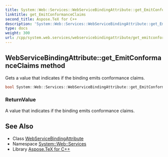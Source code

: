 ```yaml
---
title: System::Web::Services::WebServiceBindingAttribute::get_EmitConformanceClaims method
linktitle: get_EmitConformanceClaims
second_title: Aspose.TeX for C++
description: 'System::Web::Services::WebServiceBindingAttribute::get_EmitConformanceClaims method. Gets a value that indicates if the binding emits conformance claims in C++.'
type: docs
weight: 300
url: /cpp/system.web.services/webservicebindingattribute/get_emitconformanceclaims/
---
```

## WebServiceBindingAttribute::get_EmitConformanceClaims method


Gets a value that indicates if the binding emits conformance claims.

```cpp
bool System::Web::Services::WebServiceBindingAttribute::get_EmitConformanceClaims()
```


### ReturnValue

A value that indicates if the binding emits conformance claims.

## See Also

* Class [WebServiceBindingAttribute](../)
* Namespace [System::Web::Services](../../)
* Library [Aspose.TeX for C++](../../../)
